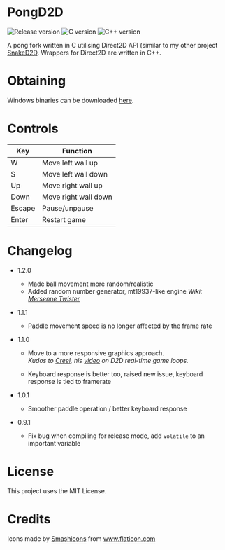 # PongD2D

![Release version](https://img.shields.io/badge/release-v1.2.0-red.svg)
![C version](https://img.shields.io/badge/version-C20-blue.svg)
![C++ version](https://img.shields.io/badge/version-C++20-blue.svg)

A pong fork written in C utilising Direct2D API (similar to my other project [SnakeD2D](https://github.com/makuke1234/SnakeD2D). Wrappers for Direct2D are written in C++.


# Obtaining

Windows binaries can be downloaded [here](https://github.com/makuke1234/PongD2D/releases).


# Controls

| Key    | Function             |
|--------|----------------------|
| W      | Move left wall up    |
| S      | Move left wall down  |
| Up     | Move right wall up   |
| Down   | Move right wall down |
| Escape | Pause/unpause        |
| Enter  | Restart game         |


# Changelog

* 1.2.0
	* Made ball movement more random/realistic
	* Added random number generator, mt19937-like engine
	*Wiki: [Mersenne Twister](https://en.wikipedia.org/wiki/Mersenne_Twister)*

* 1.1.1
	* Paddle movement speed is no longer affected by the frame rate

* 1.1.0
	* Move to a more responsive graphics approach.<br>
	*Kudos to [Creel](https://www.youtube.com/channel/UCq7dxy_qYNEBcHqQVCbc20w), his [video](https://www.youtube.com/watch?v=Rv0esscpAcQ) on D2D real-time game loops.*

	* Keyboard response is better too, raised new issue, keyboard response is tied to framerate

* 1.0.1
	* Smoother paddle operation / better keyboard response

* 0.9.1
	* Fix bug when compiling for release mode, add `volatile` to an important variable


# License

This project uses the MIT License.


# Credits

<div>Icons made by <a href="https://www.flaticon.com/authors/smashicons" title="Smashicons">Smashicons</a> from <a href="https://www.flaticon.com/" title="Flaticon">www.flaticon.com</a></div>

